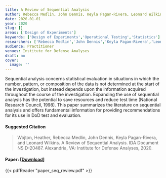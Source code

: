 ```yaml
---
title: A Review of Sequential Analysis
author: Rebecca Medlin, John Dennis, Keyla Pagan-Rivera, Leonard Wilkins, Heather Wojton
date: 2020-01-01
year: 2020
slug: []
areas: ['Design of Experiments']
keywords: ['Design of Experiments','Operational Testing','Statistics']
researchers: ['Rebecca Medlin','John Dennis','Keyla Pagan-Rivera','Leonard Wilkins','Heather Wojton']
audience: Practitioner
venues: Institute for Defense Analyses
draft: no
cover:
  image: ''
---
```




Sequential analysis concerns statistical evaluation in situations in which the number, pattern, or composition of the data is not determined at the start of the investigation, but instead depends upon the information acquired throughout the course of the investigation. Expanding the use of sequential analysis has the potential to save resources and reduce test time (National Research Council, 1998). This paper summarizes the literature on sequential analysis and offers fundamental information for providing recommendations for its use in DoD test and evaluation.

#### Suggested Citation
> Wojton, Heather, Rebecca Medlin, John Dennis, Keyla Pagan-Rivera, and Leonard Wilkins. A Review of Sequential Analysis. IDA Document NS D-20487. Alexandria, VA: Institute for Defense Analyses, 2020.



#### Paper: [[Download](paper_seq_review.pdf)]
{{< pdfReader "paper_seq_review.pdf" >}}



